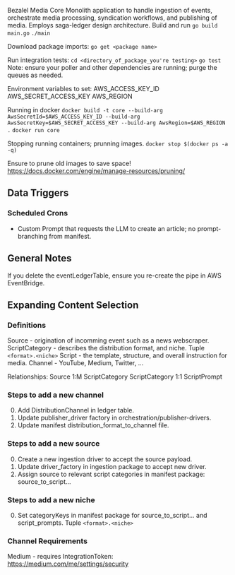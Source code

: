 Bezalel Media Core
Monolith application to handle ingestion of events, orchestrate media processing, syndication workflows, and publishing of media.
Employs saga-ledger design architecture.
Build and run
`go build main.go`
`./main`

Download package imports:
`go get <package name>`

Run integration tests:
`cd <directory_of_package_you're testing>`
`go test`
Note: ensure your poller and other dependencies are running; purge the queues as needed.

Environment variables to set:
AWS_ACCESS_KEY_ID
AWS_SECRET_ACCESS_KEY
AWS_REGION

Running in docker
`docker build -t core --build-arg AwsSecretId=$AWS_ACCESS_KEY_ID --build-arg AwsSecretKey=$AWS_SECRET_ACCESS_KEY --build-arg AwsRegion=$AWS_REGION .`
`docker run core`


Stopping running containers; prunning images.
`docker stop $(docker ps -a -q)`

Ensure to prune old images to save space!
https://docs.docker.com/engine/manage-resources/pruning/


## Data Triggers
### Scheduled Crons
- Custom Prompt that requests the LLM to create an article; no prompt-branching from manifest.
## General Notes
If you delete the eventLedgerTable, ensure you re-create the pipe in AWS EventBridge.


## Expanding Content Selection
### Definitions
Source - origination of incomming event such as a news webscraper.
ScriptCategory - describes the distribution format, and niche. Tuple `<format>.<niche>`
Script - the template, structure, and overall instruction for media.
Channel - YouTube, Medium, Twitter, ...

Relationships:
Source 1:M ScriptCategory
ScriptCategory 1:1 ScriptPrompt

### Steps to add a new channel
0. Add DistributionChannel in ledger table.
1. Update publisher_driver factory in orchestration/publisher-drivers.
2. Update manifest distribution_format_to_channel file.

### Steps to add a new source
0. Create a new ingestion driver to accept the source payload.
1. Update driver_factory in ingestion package to accept new driver.
2. Assign source to relevant script categories in manifest package: source_to_script...

### Steps to add a new niche
0. Set categoryKeys in manifest package for source_to_script... and script_prompts. Tuple `<format>.<niche>`



### Channel Requirements
Medium - requires IntegrationToken: https://medium.com/me/settings/security



